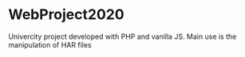 # WebProject2020
Univercity project developed with PHP and vanilla JS. Main use is the manipulation of HAR files 
